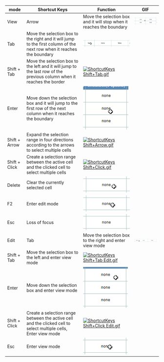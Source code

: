 **mode** | **Shortcut Keys** | **Function** | **GIF**  
---|---|---|---  
View  | Arrow  | Move the selection box and it will stop when it reaches the boundary  | [![ShortcutKeys Arrow.gif](images/ShortcutKeys_Arrow.gif)](images/ShortcutKeys_Arrow.gif)  
Tab  | Move the selection box to the right and it will jump to the first column of the next row when it reaches the boundary  | [![ShortcutKeys Tab.gif](images/ShortcutKeys_Tab.gif)](images/ShortcutKeys_Tab.gif)  
Shift + Tab  | Move the selection box to the left and it will jump to the last row of the previous column when it reaches the border  | [![ShortcutKeys Shift+Tab.gif](/images/6/66/ShortcutKeys_Shift%2BTab.gif)](File.md:ShortcutKeys_Shift%2BTab.gif)  
Enter  | Move down the selection box and it will jump to the first row of the next column when it reaches the boundary  | [![ShortcutKeys Enter.gif](images/ShortcutKeys_Enter.gif)](images/ShortcutKeys_Enter.gif)  
Shift + Arrow  | Expand the selection range in four directions according to the arrows to select multiple cells  | [![ShortcutKeys Shift+Arrow.gif](/images/c/cc/ShortcutKeys_Shift%2BArrow.gif)](File.md:ShortcutKeys_Shift%2BArrow.gif)  
Shift + Click  | Create a selection range between the active cell and the clicked cell to select multiple cells  | [![ShortcutKeys Shift+Click.gif](/images/a/ae/ShortcutKeys_Shift%2BClick.gif)](File.md:ShortcutKeys_Shift%2BClick.gif)  
Delete  | Clear the currently selected cell  | [![ShortcutKeys Delete.gif](images/ShortcutKeys_Delete.gif)](images/ShortcutKeys_Delete.gif)  
F2  | Enter edit mode  | [![ShortcutKeys F2.gif](images/ShortcutKeys_F2.gif)](images/ShortcutKeys_F2.gif)  
Esc  | Loss of focus  | [![ShortcutKeys Esc.gif](images/ShortcutKeys_Esc.gif)](images/ShortcutKeys_Esc.gif)  
Edit  | Tab  | Move the selection box to the right and enter view mode  | [![ShortcutKeys Tab Edit.gif](images/ShortcutKeys_Tab_Edit.gif)](images/ShortcutKeys_Tab_Edit.gif)  
Shift + Tab  | Move the selection box to the left and enter view mode  | [![ShortcutKeys Shift+Tab Edit.gif](/images/6/6d/ShortcutKeys_Shift%2BTab_Edit.gif)](File.md:ShortcutKeys_Shift%2BTab_Edit.gif)  
Enter  | Move down the selection box and enter view mode  | [![ShortcutKeys Enter Edit.gif](images/ShortcutKeys_Enter_Edit.gif)](images/ShortcutKeys_Enter_Edit.gif)  
Shift + Click  | Create a selection range between the active cell and the clicked cell to select multiple cells, Enter view mode  | [![ShortcutKeys Shift+Click Edit.gif](/images/5/52/ShortcutKeys_Shift%2BClick_Edit.gif)](File.md:ShortcutKeys_Shift%2BClick_Edit.gif)  
Esc  | Enter view mode  | [![ShortcutKeys Esc Edit.gif](images/ShortcutKeys_Esc_Edit.gif)](images/ShortcutKeys_Esc_Edit.gif)

